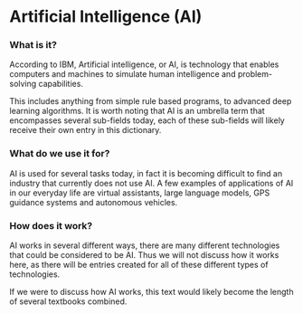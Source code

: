 # Artificial Intelligence (AI)

### What is it?

According to IBM, Artificial intelligence, or AI, is technology that enables computers and machines to simulate human intelligence and problem-solving capabilities.

This includes anything from simple rule based programs, to advanced deep learning algorithms. It is worth noting that AI is an umbrella term that encompasses several sub-fields today, each of these sub-fields will likely receive their own entry in this dictionary.

### What do we use it for?

AI is used for several tasks today, in fact it is becoming difficult to find an industry that currently does not use AI. A few examples of applications of AI in our everyday life are virtual assistants, large language models, GPS guidance systems and autonomous vehicles.

### How does it work?

AI works in several different ways, there are many different technologies that could be considered to be AI. Thus we will not discuss how it works here, as there will be entries created for all of these different types of technologies.

If we were to discuss how AI works, this text would likely become the length of several textbooks combined.